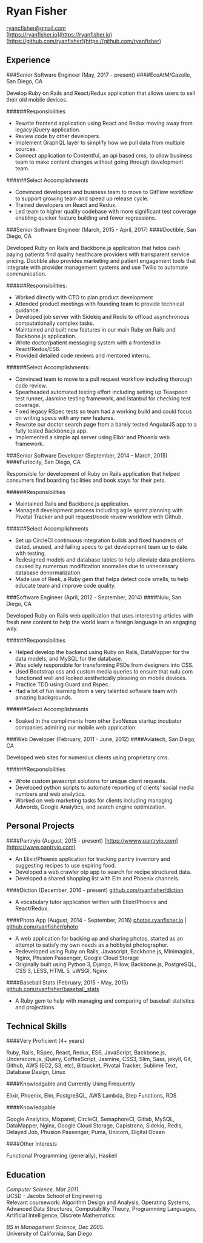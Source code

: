 Ryan Fisher
===========
ryancfisher@gmail.com  
[https://ryanfisher.io](https://ryanfisher.io)  
[https://github.com/ryanfisher](https://github.com/ryanfisher)

Experience
----------
###Senior Software Engineer (May, 2017 - present)
####EcoAtM/Gazelle, San Diego, CA

Develop Ruby on Rails and React/Redux application that allows users to sell their old mobile devices.

######Responsibilities
- Rewrite frontend application using React and Redux moving away from legacy jQuery application.
- Review code by other developers.
- Implement GraphQL layer to simplify how we pull data from multiple sources.
- Connect application to Contentful, an api based cms, to allow business team to make content changes without going through development team.

######Select Accomplishments
- Convinced developers and business team to move to GitFlow workflow to support growing team and speed up release cycle.
- Trained developers on React and Redux.
- Led team to higher quality codebase with more significant test coverage enabling quicker feature building and fewer regressions.

###Senior Software Engineer (March, 2015 - April, 2017)
####Doctible, San Diego, CA

Developed Ruby on Rails and Backbone.js application that helps cash paying patients find quality healthcare providers with transparent service pricing. Doctible also provides marketing and patient engagement tools that integrate with provider management systems and use Twilio to automate communication.

######Responsibilities:
- Worked directly with CTO to plan product development
- Attended product meetings with founding team to provide technical guidance.
- Developed job server with Sidekiq and Redis to offload asynchronous computationally complex tasks.
- Maintained and built new features in our main Ruby on Rails and Backbone.js application.
- Wrote doctor/patient messaging system with a frontend in React/Redux/ES6.
- Provided detailed code reviews and mentored interns.

######Select Accomplishments:
- Convinced team to move to a pull request workflow including thorough code review.
- Spearheaded automated testing effort including setting up Teaspoon test runner, Jasmine testing framework, and Istanbul for checking test coverage.
- Fixed legacy RSpec tests so team had a working build and could focus on writing specs with any new features.
- Rewrote our doctor search page from a barely tested AngularJS app to a fully tested Backbone.js app.
- Implemented a simple api server using Elixir and Phoenix web framework.

###Senior Software Developer (September, 2014 - March, 2015)
####Furlocity, San Diego, CA

Responsible for development of Ruby on Rails application that helped consumers find boarding facilities and book stays for their pets.

######Responsibilities
- Maintained Rails and Backbone.js application.
- Managed development process including agile sprint planning with Pivotal Tracker and pull request/code review workflow with Github.

######Select Accomplishments
- Set up CircleCI continuous integration builds and fixed hundreds of dated, unused, and failing specs to get development team up to date with testing.
- Redesigned models and database tables to help alleviate data problems caused by numerous modification anomalies due to unnecessary database denormalization.
- Made use of Reek, a Ruby gem that helps detect code smells, to help educate team and improve code quality.

###Software Engineer (April, 2012 - September, 2014)
####Nulu, San Diego, CA

Developed Ruby on Rails web application that uses interesting articles with fresh new content to help the world learn a foreign language in an engaging way.

######Responsibilities
- Helped develop the backend using Ruby on Rails, DataMapper for the data models, and MySQL for the database.
- Was solely responsible for transforming PSDs from designers into CSS.
- Used Bootstrap css and custom media queries to ensure that nulu.com functioned well and looked aesthetically pleasing on mobile devices.
- Practice TDD using Guard and Rspec.
- Had a lot of fun learning from a very talented software team with amazing backgrounds.

######Select Accomplishments
- Soaked in the compliments from other EvoNexus startup incubator companies admiring our mobile web application.

###Web Developer (February, 2011 - June, 2012)
####Aviatech, San Diego, CA

Developed web sites for numerous clients using proprietary cms.

######Responsibilities
- Wrote custom javascript solutions for unique client requests.
- Developed python scripts to automate reporting of clients' social media numbers and web analytics.
- Worked on web marketing tasks for clients including managing Adwords, Google Analytics, and search engine optimization.

Personal Projects
-------------
####Pantryio (August, 2015 - present)
[https://wwww.pantryio.com](https://www.pantryio.com)

- An Elixir/Phoenix application for tracking pantry inventory and suggesting recipes to use expiring food.
- Developed a web crawler otp app to search for recipe structured data.
- Developed a shared shopping list with Elm and Phoenix channels.

####Diction (December, 2016 - present)
[github.com/ryanfisher/diction](https://github.com/ryanfisher/diction)

- A vocabulary tutor application written with Elixir/Phoenix and React/Redux.

####Photo App (August, 2014 - September, 2016)
[photos.ryanfisher.io](https://photos.ryanfisher.io) | [github.com/ryanfisher/photo](https://github.com/ryanfisher/photo)

- A web application for backing up and sharing photos, started as an attempt to satisfy my own needs as a hobbyist photographer.
- Redeveloped using Ruby on Rails, Javascript, Backbone.js, Minimagick, Nginx, Phusion Passenger, Google Cloud Storage
- Originally built using Python 3, Django, Pillow, Backbone.js, PostgreSQL, CSS 3, LESS, HTML 5, uWSGI, Nginx

####Baseball Stats (February, 2015 - May, 2015)
[github.com/ryanfisher/baseball_stats](https://github.com/ryanfisher/baseball_stats)  

- A Ruby gem to help with managing and comparing of baseball statistics and projections.

Technical Skills
----------------

####Very Proficient (4+ years)

Ruby, Rails, RSpec, React, Redux, ES6, JavaScript, Backbone.js, Underscore.js, jQuery, CoffeeScript, Jasmine, CSS3, Slim, Sass, jekyll, Git, Github, AWS (EC2, S3, etc), Bitbucket, Pivotal Tracker, Sublime Text, Database Design, Linux

####Knowledgable and Currently Using Frequently

Elixir, Phoenix, Elm, PostgreSQL, AWS Lambda, Step Functions, RDS

####Knowledgable

Google Analytics, Mixpanel, CircleCI, SemaphoreCI, Gitlab, MySQL, DataMapper, Nginx, Google Cloud Storage, Capistrano, Sidekiq, Redis, Delayed Job, Phusion Passenger, Puma, Unicorn, Digital Ocean

####Other Interests

Functional Programming (generally), Haskell


Education
---------
*Computer Science, Mar 2011.*  
UCSD - Jacobs School of Engineering  
Relevant coursework: Algorithm Design and Analysis, Operating Systems, Advanced Data Structures, Computability Theory, Programming Languages, Artificial Intelligence, Discrete Mathematics

*BS in Management Science, Dec 2005.*  
University of California, San Diego
